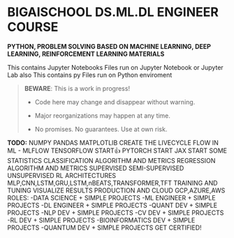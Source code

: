 # BIGAISCHOOL DS.ML.DL ENGINEER COURSE

**PYTHON, PROBLEM SOLVING BASED ON MACHINE LEARNING, DEEP LEARNING, REINFORCEMENT LEARNING MATERIALS**

This contains Jupyter Notebooks Files run on Jupyter Notebook or Jupyter Lab
also
This contains py Files run on Python enviroment




> **BEWARE**: This is a work in progress!
>
> * Code here may change and disappear without warning.
>
> * Major reorganizations may happen at any time.
>
> * No promises. No guarantees. Use at own risk.

**TODO:**
NUMPY
PANDAS
MATPLOTLIB
CREATE THE LIVECYCLE FLOW IN ML - MLFLOW
TENSORFLOW START👍
PYTORCH START
JAX START
SOME STATISTICS
CLASSIFICATION ALGORITHM AND METRICS
REGRESSION ALGORITHM AND METRICS
SUPERVISED
SEMI-SUPERVISED
UNSUPERVISED
RL
ARCHITECTURES MLP,CNN,LSTM,GRU,LSTM,nBEATS,TRANSFORMER,TFT
TRAINING AND TUNING
VISUALIZE RESULTS
PRODUCTION AND CLOUD GCP,AZURE,AWS
ROLES:
-DATA SCIENCE + SIMPLE PROJECTS
-ML ENGINEER + SIMPLE PROJECTS
-DL ENGINEER + SIMPLE PROJECTS
-QUANT DEV + SIMPLE PROJECTS
-NLP DEV + SIMPLE PROJECTS
-CV DEV + SIMPLE PROJECTS
-RL DEV + SIMPLE PROJECTS
-BIOINFORMATICS DEV + SIMPLE PROJECTS
-QUANTUM DEV + SIMPLE PROJECTS
GET CERTIFIED!









